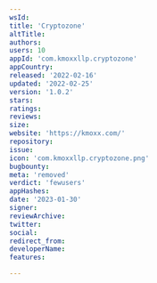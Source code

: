 ```yaml
---
wsId: 
title: 'Cryptozone'
altTitle: 
authors: 
users: 10
appId: 'com.kmoxxllp.cryptozone'
appCountry: 
released: '2022-02-16'
updated: '2022-02-25'
version: '1.0.2'
stars: 
ratings: 
reviews: 
size: 
website: 'https://kmoxx.com/'
repository: 
issue: 
icon: 'com.kmoxxllp.cryptozone.png'
bugbounty: 
meta: 'removed'
verdict: 'fewusers'
appHashes: 
date: '2023-01-30'
signer: 
reviewArchive: 
twitter: 
social: 
redirect_from: 
developerName: 
features: 

---
```


